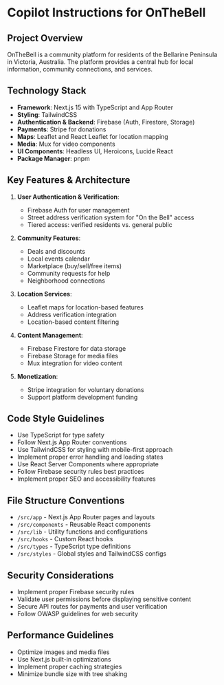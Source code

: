 # Copilot Instructions for OnTheBell

<!-- Use this file to provide workspace-specific custom instructions to Copilot. For more details, visit https://code.visualstudio.com/docs/copilot/copilot-customization#_use-a-githubcopilotinstructionsmd-file -->

## Project Overview

OnTheBell is a community platform for residents of the Bellarine Peninsula in
Victoria, Australia. The platform provides a central hub for local information,
community connections, and services.

## Technology Stack

- **Framework**: Next.js 15 with TypeScript and App Router
- **Styling**: TailwindCSS
- **Authentication & Backend**: Firebase (Auth, Firestore, Storage)
- **Payments**: Stripe for donations
- **Maps**: Leaflet and React Leaflet for location mapping
- **Media**: Mux for video components
- **UI Components**: Headless UI, Heroicons, Lucide React
- **Package Manager**: pnpm

## Key Features & Architecture

1. **User Authentication & Verification**:

   - Firebase Auth for user management
   - Street address verification system for "On the Bell" access
   - Tiered access: verified residents vs. general public

2. **Community Features**:

   - Deals and discounts
   - Local events calendar
   - Marketplace (buy/sell/free items)
   - Community requests for help
   - Neighborhood connections

3. **Location Services**:

   - Leaflet maps for location-based features
   - Address verification integration
   - Location-based content filtering

4. **Content Management**:

   - Firebase Firestore for data storage
   - Firebase Storage for media files
   - Mux integration for video content

5. **Monetization**:
   - Stripe integration for voluntary donations
   - Support platform development funding

## Code Style Guidelines

- Use TypeScript for type safety
- Follow Next.js App Router conventions
- Use TailwindCSS for styling with mobile-first approach
- Implement proper error handling and loading states
- Use React Server Components where appropriate
- Follow Firebase security rules best practices
- Implement proper SEO and accessibility features

## File Structure Conventions

- `/src/app` - Next.js App Router pages and layouts
- `/src/components` - Reusable React components
- `/src/lib` - Utility functions and configurations
- `/src/hooks` - Custom React hooks
- `/src/types` - TypeScript type definitions
- `/src/styles` - Global styles and TailwindCSS configs

## Security Considerations

- Implement proper Firebase security rules
- Validate user permissions before displaying sensitive content
- Secure API routes for payments and user verification
- Follow OWASP guidelines for web security

## Performance Guidelines

- Optimize images and media files
- Use Next.js built-in optimizations
- Implement proper caching strategies
- Minimize bundle size with tree shaking
